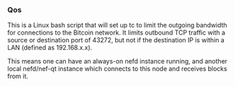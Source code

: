 ### Qos ###

This is a Linux bash script that will set up tc to limit the outgoing bandwidth for connections to the Bitcoin network. It limits outbound TCP traffic with a source or destination port of 43272, but not if the destination IP is within a LAN (defined as 192.168.x.x).

This means one can have an always-on nefd instance running, and another local nefd/nef-qt instance which connects to this node and receives blocks from it.
